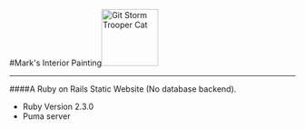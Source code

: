 #Mark's Interior Painting<img src='http://octodex.github.com/images/stormtroopocat.jpg' alt='Git Storm Trooper Cat' width='100' height='100'>
***

####A Ruby on Rails Static Website (No database backend).

- Ruby Version 2.3.0
- Puma server
